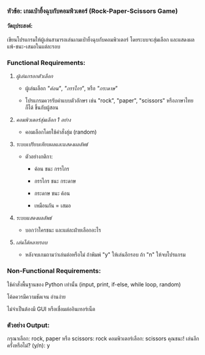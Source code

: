 ### หัวข้อ: เกมเป่ายิ้งฉุบกับคอมพิวเตอร์ (Rock-Paper-Scissors Game)
 
#### วัตถุประสงค์:
 
เขียนโปรแกรมให้ผู้เล่นสามารถเล่นเกมเป่ายิ้งฉุบกับคอมพิวเตอร์ โดยระบบจะสุ่มเลือก และแสดงผลแพ้-ชนะ-เสมอในแต่ละรอบ
  
### Functional Requirements:
 
 
1.  *ผู้เล่นกรอกตัวเลือก*
 
 
    - ผู้เล่นเลือก *"ค้อน"*, *"กรรไกร"*, หรือ *"กระดาษ"*
 
    - โปรแกรมควรรับค่าแบบตัวอักษร เช่น "rock", "paper", "scissors" หรือภาษาไทยก็ได้ ขึ้นกับผู้สอน
 

 
 
2.  *คอมพิวเตอร์สุ่มเลือก 1 อย่าง*
 
 
    - คอมเลือกโดยใช้คำสั่งสุ่ม (random)
 

 
 
3.  *ระบบเปรียบเทียบผลและแสดงผลลัพธ์*
 
    
    - ตัวอย่างกติกา: 
    
        - ค้อน ชนะ กรรไกร
    
        - กรรไกร ชนะ กระดาษ
    
        - กระดาษ ชนะ ค้อน
    
        - เหมือนกัน = เสมอ
 

 
 

 
 
4.  *ระบบแสดงผลลัพธ์*
 
    
    - บอกว่าใครชนะ และแต่ละฝ่ายเลือกอะไร
 

 
 
5.  *เล่นได้หลายรอบ*
 
    
    - หลังจบเกมถามว่าเล่นต่อหรือไม่ ถ้าพิมพ์ "y" ให้เล่นอีกรอบ ถ้า "n" ให้จบโปรแกรม 
 

 
 

  
### Non-Functional Requirements:
 
 
ใช้คำสั่งพื้นฐานของ Python เท่านั้น (input, print, if-else, while loop, random)

 
โค้ดควรมีความชัดเจน อ่านง่าย

 
ไม่จำเป็นต้องมี GUI หรือเชื่อมต่ออินเทอร์เน็ต

 

  
### ตัวอย่าง Output:
 กรุณาเลือก: rock, paper หรือ scissors: rock คอมพิวเตอร์เลือก: scissors คุณชนะ!  เล่นอีกครั้งหรือไม่? (y/n): y 